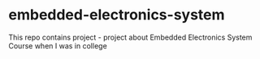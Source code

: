 # embedded-electronics-system
This repo contains project - project about Embedded Electronics System Course when I was in college
